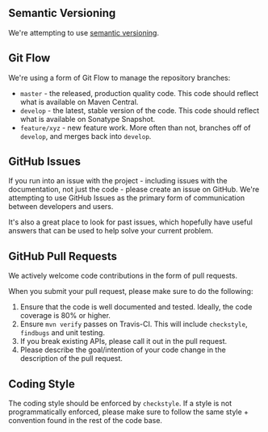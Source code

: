 ## Semantic Versioning

We're attempting to use [semantic versioning](http://semver.org/).


## Git Flow

We're using a form of Git Flow to manage the repository branches:

- `master` - the released, production quality code. This code should reflect what is available on Maven Central.
- `develop` - the latest, stable version of the code. This code should reflect what is available on Sonatype Snapshot.
- `feature/xyz` - new feature work. More often than not, branches off of `develop`, and merges back into `develop`.


## GitHub Issues

If you run into an issue with the project - including issues with the documentation, not just the code - please create
an issue on GitHub. We're attempting to use GitHub Issues as the primary form of communication between developers and
users.

It's also a great place to look for past issues, which hopefully have useful answers that can be used to help solve
your current problem.


## GitHub Pull Requests

We actively welcome code contributions in the form of pull requests.

When you submit your pull request, please make sure to do the following:

1. Ensure that the code is well documented and tested. Ideally, the code coverage is 80% or higher.
1. Ensure `mvn verify` passes on Travis-CI. This will include `checkstyle`, `findbugs` and unit testing.
1. If you break existing APIs, please call it out in the pull request.
1. Please describe the goal/intention of your code change in the description of the pull request.


## Coding Style

The coding style should be enforced by `checkstyle`. If a style is not programmatically enforced, please make sure to
follow the same style + convention found in the rest of the code base.
